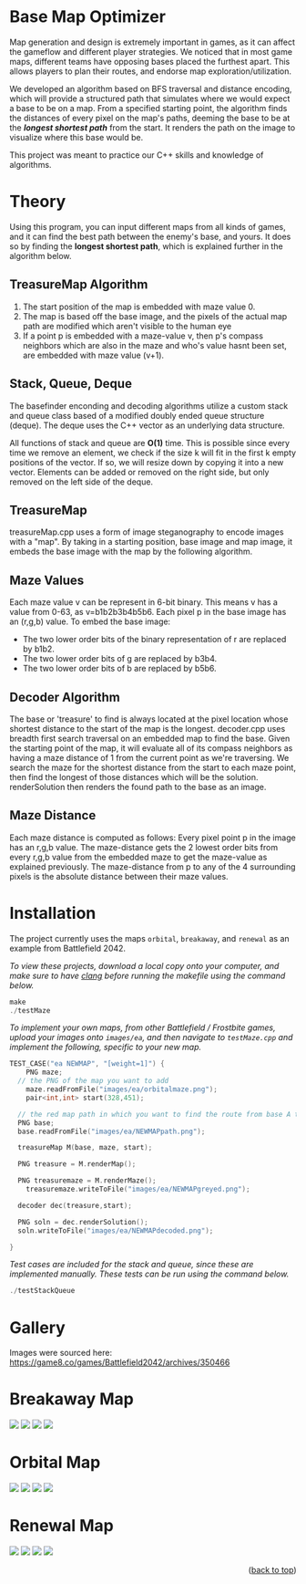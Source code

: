 # Base Map Optimizer

Map generation and design is extremely important in games, as it can affect the gameflow and different player strategies. We noticed that in most game maps, different teams have opposing bases placed the furthest apart. This allows players to plan their routes, and endorse map exploration/utilization.

We developed an algorithm based on BFS traversal and distance encoding, which will provide a structured path that simulates where we would expect a base to be on a map. From a specified starting point, the algorithm finds the distances of every pixel on the map's paths, deeming the base to be at the ***longest shortest path*** from the start. It renders the path on the image to visualize where this base would be.

This project was meant to practice our C++ skills and knowledge of algorithms.

# Theory

Using this program, you can input different maps from all kinds of games, and it can find the best path between the enemy's base, and yours. It does so by finding the **longest shortest path**, which is explained further in the algorithm below. 

## TreasureMap Algorithm

1. The start position of the map is embedded with maze value 0. 
2. The map is based off the base image, and the pixels of the actual map path are modified which aren't visible to the human eye
3. If a point p is embedded with a maze-value v, then p's compass neighbors which are also in the maze and who's value hasnt been set, are embedded with maze value (v+1).

## Stack, Queue, Deque

The basefinder enconding and decoding algorithms utilize a custom stack and queue class based of a modified doubly ended queue structure (deque). The deque uses the C++ vector as an underlying data structure. 

All functions of stack and queue are **O(1)** time. This is possible since every time we remove an element, we check if the size k will fit in the first k empty positions of the vector. If so, we will resize down by copying it into a new vector. Elements can be added or removed on the right side, but only removed on the left side of the deque.

## TreasureMap 

treasureMap.cpp uses a form of image steganography to encode images with a "map". By taking in a starting position, base image and map image, it embeds the base image with the map by the following algorithm.

## Maze Values

Each maze value v can be represent in 6-bit binary. This means v has a value from 0-63, as v=b1b2b3b4b5b6. Each pixel p in the base image has an (r,g,b) value. To embed the base image: 
- The two lower order bits of the binary representation of r are replaced by b1b2. 
- The two lower order bits of g are replaced by b3b4. 
- The two lower order bits of b are replaced by b5b6. 

## Decoder Algorithm

The base or 'treasure' to find is always located at the pixel location whose shortest distance to the start of the map is the longest. decoder.cpp uses breadth first search traversal on an embedded map to find the base. Given the starting point of the map, it will evaluate all of its compass neighbors as having a maze distance of 1 from the current point as we're traversing. We search the maze for the shortest distance from the start to each maze point, then find the longest of those distances which will be the solution. renderSolution then renders the found path to the base as an image. 

## Maze Distance

Each maze distance is computed as follows: Every pixel point p in the image has an r,g,b value. The maze-distance gets the 2 lowest order bits from every r,g,b value from the embedded maze to get the maze-value as explained previously. The maze-distance from p to any of the 4 surrounding pixels is the absolute distance between their maze values. 

# Installation

The project currently uses the maps `orbital`, `breakaway`, and `renewal` as an example from Battlefield 2042. 

_To view these projects, download a local copy onto your computer, and make sure to have [clang](https://clang.llvm.org/get_started.html) before running the makefile using the command below._

```c++
make
./testMaze   
```

_To implement your own maps, from other Battlefield / Frostbite games, upload your images onto `images/ea`, and then navigate to `testMaze.cpp` and implement the following, specific to your new map._

```c++
TEST_CASE("ea NEWMAP", "[weight=1]") {
	PNG maze;
  // the PNG of the map you want to add
	maze.readFromFile("images/ea/orbitalmaze.png");
	pair<int,int> start(328,451);

  // the red map path in which you want to find the route from base A to B
  PNG base;
  base.readFromFile("images/ea/NEWMAPpath.png");

  treasureMap M(base, maze, start);

  PNG treasure = M.renderMap();

  PNG treasuremaze = M.renderMaze();
	treasuremaze.writeToFile("images/ea/NEWMAPgreyed.png");

  decoder dec(treasure,start);

  PNG soln = dec.renderSolution();
  soln.writeToFile("images/ea/NEWMAPdecoded.png");

}
```

_Test cases are included for the stack and queue, since these are implemented manually. These tests can be run using the command below._
```c++
./testStackQueue
```

# Gallery

Images were sourced here: https://game8.co/games/Battlefield2042/archives/350466
# Breakaway Map 
![](/images/ea/breakawaymap.png) 
![](/images/ea/breakawaymaze.png) 
![](/images/ea/breakawaygreyed.png) 
![](/images/ea/breakawaydecoded.png) 

# Orbital Map 
![](/images/ea/orbital.png) 
![](/images/ea/orbitalmap.png) 
![](/images/ea/orbitalmaze.png) 
![](/images/ea/orbitaldecoded.png)

# Renewal Map 
![](/images/ea/renewal.png) 
![](/images/ea/renewalmap.png) 
![](/images/ea/renewalgreyed.png) 
![](/images/ea/renewaldecoded.png) 




<p align="right">(<a href="#">back to top</a>)</p>

